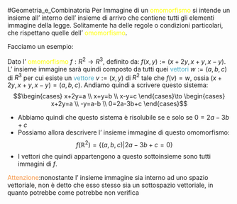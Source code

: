 #Geometria_e_Combinatoria 
Per Immagine di un <font color="#ffff00">omomorfismo</font> si intende un insieme all’ interno dell’ insieme di arrivo che contiene tutti gli elementi immagine della legge. Solitamente ha delle regole o condizioni particolari, che rispettano quelle dell’ <font color="#ffff00">omomorfismo</font>.

Facciamo un esempio:

Dato l’ <font color="#ffff00">omomorfismo</font> $f:R^2\to R^3$, definito da: $f(x,y):=(x+2y,x+y,x-y)$.
L’ insieme immagine sarà quindi composto da tutti quei <font color="#4bacc6">vettori</font> $w:=(a,b,c)$ di $R^3$ per cui esiste un <font color="#4bacc6">vettore</font> $v:=(x,y)$ di $R^2$ tale che $f(v)=w$, ossia $(x+2y,x+y,x-y)=(a,b,c)$. Andiamo quindi a scrivere questo sistema:
$$\begin{cases}
x+2y=a \\
x+y=b \\
x-y=c
\end{cases}\to \begin{cases}
x+2y=a \\
-y=a-b \\
0=2a-3b+c
\end{cases}$$
- Abbiamo quindi che questo sistema è risolubile se e solo se $0=2a-3b+c$
- Possiamo allora descrivere l’ insieme immagine di questo omomorfismo:
$$f(\mathbb{R}^{2})=\{(a,b,c)|2a-3b+c=0\}$$
- I vettori che quindi appartengono a questo sottoinsieme sono tutti immagini di $f$.

<font color="#f79646">Attenzione</font>:nonostante l’ insieme immagine sia interno ad uno spazio vettoriale, non è detto che esso stesso sia un sottospazio vettoriale, in quanto potrebbe come potrebbe non verifica
